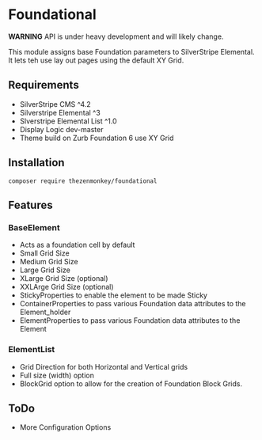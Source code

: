 # Foundational

**WARNING** API is under heavy development and will likely change.

This module assigns base Foundation parameters to SilverStripe Elemental. It lets teh use lay out pages using the default XY Grid.

## Requirements
* SilverStripe CMS ^4.2
* Silverstripe Elemental ^3
* Slverstripe Elemental List ^1.0
* Display Logic dev-master
* Theme build on Zurb Foundation 6 use XY Grid


## Installation
```
composer require thezenmonkey/foundational
```

## Features
### BaseElement
* Acts as a foundation cell by default 
* Small Grid Size
* Medium Grid Size
* Large Grid Size
* XLarge Grid Size (optional)
* XXLArge Grid Size (optional)
* StickyProperties to enable the element to be made Sticky
* ContainerProperties to pass various Foundation data attributes to the Element_holder
* ElementProperties to pass various Foundation data attributes to the Element

### ElementList
* Grid Direction for both Horizontal and Vertical grids
* Full size (width) option
* BlockGrid option to allow for the creation of Foundation Block Grids.


## ToDo
* More Configuration Options
